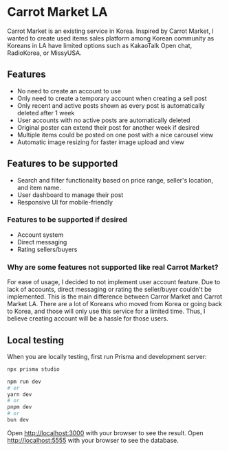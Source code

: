 # Carrot Market LA

Carrot Market is an existing service in Korea. Inspired by Carrot Market, I wanted to create used items sales platform among Korean community as Koreans in LA have limited options such as KakaoTalk Open chat, RadioKorea, or MissyUSA.

## Features

- No need to create an account to use
- Only need to create a temporary account when creating a sell post
- Only recent and active posts shown as every post is automatically deleted after 1 week
- User accounts with no active posts are automatically deleted
- Original poster can extend their post for another week if desired
- Multiple items could be posted on one post with a nice carousel view
- Automatic image resizing for faster image upload and view

## Features to be supported

- Search and filter functionality based on price range, seller's location, and item name.
- User dashboard to manage their post
- Responsive UI for mobile-friendly

### Features to be supported if desired

- Account system
- Direct messaging
- Rating sellers/buyers

### Why are some features not supported like real Carrot Market?

For ease of usage, I decided to not implement user account feature. Due to lack of accounts, direct messaging or rating the seller/buyer couldn't be implemented. This is the main difference between Carror Market and Carrot Market LA. There are a lot of Koreans who moved from Korea or going back to Korea, and those will only use this service for a limited time. Thus, I believe creating account will be a hassle for those users.

## Local testing

When you are locally testing, first run Prisma and development server:

```bash
npx prisma studio
```

```bash
npm run dev
# or
yarn dev
# or
pnpm dev
# or
bun dev
```

Open [http://localhost:3000](http://localhost:3000) with your browser to see the result.
Open [http://localhost:5555](http://localhost:5555) with your browser to see the database.
